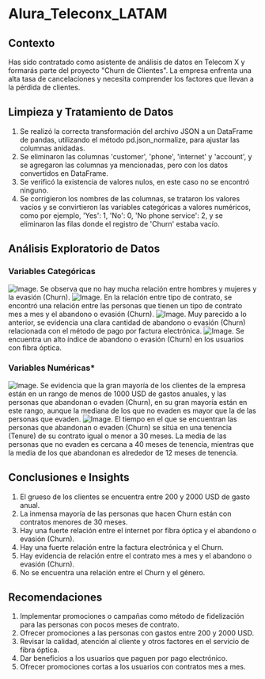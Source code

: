 # Alura_Teleconx_LATAM

## **Contexto**
Has sido contratado como asistente de análisis de datos en Telecom X y formarás parte del proyecto "Churn de Clientes". La empresa enfrenta una alta tasa de cancelaciones y necesita comprender los factores que llevan a la pérdida de clientes.

## **Limpieza y Tratamiento de Datos**
1. Se realizó la correcta transformación del archivo JSON a un DataFrame de pandas, utilizando el método pd.json_normalize, para ajustar las columnas anidadas.
2. Se eliminaron las columnas 'customer', 'phone', 'internet' y 'account', y se agregaron las columnas ya mencionadas, pero con los datos convertidos en DataFrame.
3. Se verificó la existencia de valores nulos, en este caso no se encontró ninguno.
4. Se corrigieron los nombres de las columnas, se trataron los valores vacíos y se convirtieron las variables categóricas a valores numéricos, como por ejemplo, 'Yes': 1, 'No': 0, 'No phone service': 2, y se eliminaron las filas donde el registro de 'Churn' estaba vacío.
## **Análisis Exploratorio de Datos**
### **Variables Categóricas**
![Image](https://github.com/user-attachments/assets/b36da904-145d-41e9-9221-1f9216ec20c2). 
Se observa que no hay mucha relación entre hombres y mujeres y la evasión (Churn).
![Image](https://github.com/user-attachments/assets/33b2f297-34b3-47d3-a193-f6c461099c34). 
En la relación entre tipo de contrato, se encontró una relación entre las personas que tienen un tipo de contrato mes a mes y el abandono o evasión (Churn).
![Image](https://github.com/user-attachments/assets/1980e658-b3eb-4932-a723-9f323fa20809).
Muy parecido a lo anterior, se evidencia una clara cantidad de abandono o evasión (Churn) relacionada con el método de pago por factura electrónica.
![Image](https://github.com/user-attachments/assets/8066b208-5e38-4d99-86b2-e4528ca8bdb6).
Se encuentra un alto índice de abandono o evasión (Churn) en los usuarios con fibra óptica.
### **Variables Numéricas***
![Image](https://github.com/user-attachments/assets/8621bd70-d473-4709-ae86-e95860abf0e6).
Se evidencia que la gran mayoría de los clientes de la empresa están en un rango de menos de 1000 USD de gastos anuales, y las personas que abandonan o evaden (Churn), en su gran mayoría están en este rango, aunque la mediana de los que no evaden es mayor que la de las personas que evaden.
![Image](https://github.com/user-attachments/assets/31141db7-f85c-4002-aa0d-8f41c291045c).
El tiempo en el que se encuentran las personas que abandonan o evaden (Churn) se sitúa en una tenencia (Tenure) de su contrato igual o menor a 30 meses. La media de las personas que no evaden es cercana a 40 meses de tenencia, mientras que la media de los que abandonan es alrededor de 12 meses de tenencia.
## **Conclusiones e Insights**
1. El grueso de los clientes se encuentra entre 200 y 2000 USD de gasto anual.
2. La inmensa mayoría de las personas que hacen Churn están con contratos menores de 30 meses.
3. Hay una fuerte relación entre el internet por fibra óptica y el abandono o evasión (Churn).
4. Hay una fuerte relación entre la factura electrónica y el Churn.
5. Hay evidencia de relación entre el contrato mes a mes y el abandono o evasión (Churn).
6. No se encuentra una relación entre el Churn y el género.
## **Recomendaciones**
1. Implementar promociones o campañas como método de fidelización para las personas con pocos meses de contrato.
2. Ofrecer promociones a las personas con gastos entre 200 y 2000 USD.
3. Revisar la calidad, atención al cliente y otros factores en el servicio de fibra óptica.
4. Dar beneficios a los usuarios que paguen por pago electrónico.
5. Ofrecer promociones cortas a los usuarios con contratos mes a mes.
